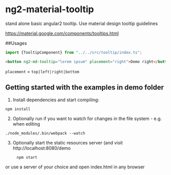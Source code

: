 # ng2-material-tooltip

stand alone basic angular2 tooltip. Use material design tooltip guidelines

https://material.google.com/components/tooltips.html

##Usages

```javascript
import {TooltipComponent} from "../../src/tooltip/index.ts";
```

```html
<button ng2-md-tooltip="lorem ipsum" placement="right">Demo right</button>
```

`placement` = `top|left|right|bottom`

             
## Getting started with the examples in demo folder

1. Install dependencies and start compiling:

```
npm install
```

2. Optionally run if you want to watch for changes in the file system - e.g. when editing

```
./node_modules/.bin/webpack --watch
```

3. Optionally start the static resources server (and visit http://localhost:8080/demo

```
     npm start
```

or use a server of your choice and open index.html in any browser

